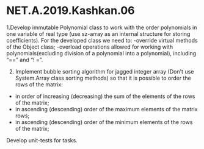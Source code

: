 # NET.A.2019.Kashkan.06
1.Develop immutable Polynomial class to work with the order polynomials in one variable of real type (use sz-array as an internal structure for storing coefficients).
For the developed class we need to:
-override virtual methods of the Object class;
-overload operations allowed for working with polynomials(excluding 
division of a polynomial into a polynomial), including “==” and “! =”.

2. Implement bubble sorting algorithm for jagged integer array (Don't use System.Array class sorting methods) so that it is possible to order the rows of the matrix:
- in order of increasing (decreasing) the sum of the elements of the rows of the matrix; 
- in ascending (descending) order of the maximum elements of the matrix rows; 
- in ascending (descending) order of the minimum elements of the rows of the matrix;

Develop unit-tests for tasks.
